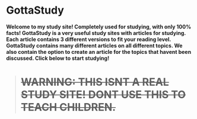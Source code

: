 # GottaStudy

**Welcome to my study site! Completely used for studying, with only 100% facts! 
GottaStudy is a very useful study sites with articles for studying. Each article
contains 3 different versions to fit your reading level. GottaStudy contains many
different articles on all different topics. We also contain the option to create an
article for the topics that havent been discussed.
                    Click below to start studying!**


                   











> # ~~WARNING: THIS ISNT A REAL STUDY SITE! DONT USE THIS TO TEACH CHILDREN.~~

                        

